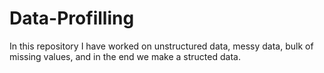 # Data-Profilling
In this repository I have worked on unstructured data, messy data, bulk of missing values, and in the end we make a structed data.


